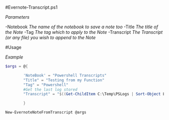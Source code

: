 #Evernote-Transcript.ps1

_Parameters_

-Notebook _The name of the notebook to save a note too_
-Title _The title of the Note_
-Tag _The tag which to apply to the Note_
-Transcript _The Transcript (or any file) you wish to append to the Note_

#Usage

_Example_
```powershell
$args = @{

        'NoteBook' = "Powershell Transcripts"
        "Title" = "Testing from my Function"
        "Tag" = "Powershell"
        #Get the last log stored
        "Transcript" = "$((Get-ChildItem C:\Temp\PSLogs | Sort-Object LastWriteTime | Select-Object -Last 1).FullName)"

        }

New-EvernoteNoteFromTranscript @args
```